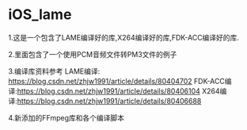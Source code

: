 # iOS_lame
1.这是一个包含了LAME编译好的库,X264编译好的库,FDK-ACC编译好的库.

2.里面包含了一个使用PCM音频文件转PM3文件的例子

3.编译库资料参考
LAME编译: https://blog.csdn.net/zhjw1991/article/details/80404702
FDK-ACC编译:https://blog.csdn.net/zhjw1991/article/details/80406104
X264编译:https://blog.csdn.net/zhjw1991/article/details/80406688

4.新添加的FFmpeg库和各个编译脚本
